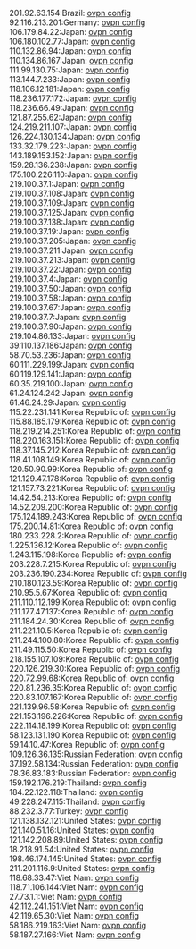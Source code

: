 201.92.63.154:Brazil: [ovpn config](vpn/201_92_63_154.ovpn)  
92.116.213.201:Germany: [ovpn config](vpn/92_116_213_201.ovpn)  
106.179.84.22:Japan: [ovpn config](vpn/106_179_84_22.ovpn)  
106.180.102.77:Japan: [ovpn config](vpn/106_180_102_77.ovpn)  
110.132.86.94:Japan: [ovpn config](vpn/110_132_86_94.ovpn)  
110.134.86.167:Japan: [ovpn config](vpn/110_134_86_167.ovpn)  
111.99.130.75:Japan: [ovpn config](vpn/111_99_130_75.ovpn)  
113.144.7.233:Japan: [ovpn config](vpn/113_144_7_233.ovpn)  
118.106.12.181:Japan: [ovpn config](vpn/118_106_12_181.ovpn)  
118.236.177.172:Japan: [ovpn config](vpn/118_236_177_172.ovpn)  
118.236.66.49:Japan: [ovpn config](vpn/118_236_66_49.ovpn)  
121.87.255.62:Japan: [ovpn config](vpn/121_87_255_62.ovpn)  
124.219.211.107:Japan: [ovpn config](vpn/124_219_211_107.ovpn)  
126.224.130.134:Japan: [ovpn config](vpn/126_224_130_134.ovpn)  
133.32.179.223:Japan: [ovpn config](vpn/133_32_179_223.ovpn)  
143.189.153.152:Japan: [ovpn config](vpn/143_189_153_152.ovpn)  
159.28.136.238:Japan: [ovpn config](vpn/159_28_136_238.ovpn)  
175.100.226.110:Japan: [ovpn config](vpn/175_100_226_110.ovpn)  
219.100.37.1:Japan: [ovpn config](vpn/219_100_37_1.ovpn)  
219.100.37.108:Japan: [ovpn config](vpn/219_100_37_108.ovpn)  
219.100.37.109:Japan: [ovpn config](vpn/219_100_37_109.ovpn)  
219.100.37.125:Japan: [ovpn config](vpn/219_100_37_125.ovpn)  
219.100.37.138:Japan: [ovpn config](vpn/219_100_37_138.ovpn)  
219.100.37.19:Japan: [ovpn config](vpn/219_100_37_19.ovpn)  
219.100.37.205:Japan: [ovpn config](vpn/219_100_37_205.ovpn)  
219.100.37.211:Japan: [ovpn config](vpn/219_100_37_211.ovpn)  
219.100.37.213:Japan: [ovpn config](vpn/219_100_37_213.ovpn)  
219.100.37.22:Japan: [ovpn config](vpn/219_100_37_22.ovpn)  
219.100.37.4:Japan: [ovpn config](vpn/219_100_37_4.ovpn)  
219.100.37.50:Japan: [ovpn config](vpn/219_100_37_50.ovpn)  
219.100.37.58:Japan: [ovpn config](vpn/219_100_37_58.ovpn)  
219.100.37.67:Japan: [ovpn config](vpn/219_100_37_67.ovpn)  
219.100.37.7:Japan: [ovpn config](vpn/219_100_37_7.ovpn)  
219.100.37.90:Japan: [ovpn config](vpn/219_100_37_90.ovpn)  
219.104.86.133:Japan: [ovpn config](vpn/219_104_86_133.ovpn)  
39.110.137.186:Japan: [ovpn config](vpn/39_110_137_186.ovpn)  
58.70.53.236:Japan: [ovpn config](vpn/58_70_53_236.ovpn)  
60.111.229.199:Japan: [ovpn config](vpn/60_111_229_199.ovpn)  
60.119.129.141:Japan: [ovpn config](vpn/60_119_129_141.ovpn)  
60.35.219.100:Japan: [ovpn config](vpn/60_35_219_100.ovpn)  
61.24.124.242:Japan: [ovpn config](vpn/61_24_124_242.ovpn)  
61.46.24.29:Japan: [ovpn config](vpn/61_46_24_29.ovpn)  
115.22.231.141:Korea Republic of: [ovpn config](vpn/115_22_231_141.ovpn)  
115.88.185.179:Korea Republic of: [ovpn config](vpn/115_88_185_179.ovpn)  
118.219.214.251:Korea Republic of: [ovpn config](vpn/118_219_214_251.ovpn)  
118.220.163.151:Korea Republic of: [ovpn config](vpn/118_220_163_151.ovpn)  
118.37.145.212:Korea Republic of: [ovpn config](vpn/118_37_145_212.ovpn)  
118.41.108.149:Korea Republic of: [ovpn config](vpn/118_41_108_149.ovpn)  
120.50.90.99:Korea Republic of: [ovpn config](vpn/120_50_90_99.ovpn)  
121.129.47.178:Korea Republic of: [ovpn config](vpn/121_129_47_178.ovpn)  
121.157.73.221:Korea Republic of: [ovpn config](vpn/121_157_73_221.ovpn)  
14.42.54.213:Korea Republic of: [ovpn config](vpn/14_42_54_213.ovpn)  
14.52.209.200:Korea Republic of: [ovpn config](vpn/14_52_209_200.ovpn)  
175.124.189.243:Korea Republic of: [ovpn config](vpn/175_124_189_243.ovpn)  
175.200.14.81:Korea Republic of: [ovpn config](vpn/175_200_14_81.ovpn)  
180.233.228.2:Korea Republic of: [ovpn config](vpn/180_233_228_2.ovpn)  
1.225.136.12:Korea Republic of: [ovpn config](vpn/1_225_136_12.ovpn)  
1.243.115.198:Korea Republic of: [ovpn config](vpn/1_243_115_198.ovpn)  
203.228.7.215:Korea Republic of: [ovpn config](vpn/203_228_7_215.ovpn)  
203.236.190.234:Korea Republic of: [ovpn config](vpn/203_236_190_234.ovpn)  
210.180.123.59:Korea Republic of: [ovpn config](vpn/210_180_123_59.ovpn)  
210.95.5.67:Korea Republic of: [ovpn config](vpn/210_95_5_67.ovpn)  
211.110.112.199:Korea Republic of: [ovpn config](vpn/211_110_112_199.ovpn)  
211.177.47.137:Korea Republic of: [ovpn config](vpn/211_177_47_137.ovpn)  
211.184.24.30:Korea Republic of: [ovpn config](vpn/211_184_24_30.ovpn)  
211.221.10.5:Korea Republic of: [ovpn config](vpn/211_221_10_5.ovpn)  
211.244.100.80:Korea Republic of: [ovpn config](vpn/211_244_100_80.ovpn)  
211.49.115.50:Korea Republic of: [ovpn config](vpn/211_49_115_50.ovpn)  
218.155.107.109:Korea Republic of: [ovpn config](vpn/218_155_107_109.ovpn)  
220.126.219.30:Korea Republic of: [ovpn config](vpn/220_126_219_30.ovpn)  
220.72.99.68:Korea Republic of: [ovpn config](vpn/220_72_99_68.ovpn)  
220.81.236.35:Korea Republic of: [ovpn config](vpn/220_81_236_35.ovpn)  
220.83.107.167:Korea Republic of: [ovpn config](vpn/220_83_107_167.ovpn)  
221.139.96.58:Korea Republic of: [ovpn config](vpn/221_139_96_58.ovpn)  
221.153.196.226:Korea Republic of: [ovpn config](vpn/221_153_196_226.ovpn)  
222.114.18.199:Korea Republic of: [ovpn config](vpn/222_114_18_199.ovpn)  
58.123.131.190:Korea Republic of: [ovpn config](vpn/58_123_131_190.ovpn)  
59.14.10.47:Korea Republic of: [ovpn config](vpn/59_14_10_47.ovpn)  
109.126.36.135:Russian Federation: [ovpn config](vpn/109_126_36_135.ovpn)  
37.192.58.134:Russian Federation: [ovpn config](vpn/37_192_58_134.ovpn)  
78.36.83.183:Russian Federation: [ovpn config](vpn/78_36_83_183.ovpn)  
159.192.176.219:Thailand: [ovpn config](vpn/159_192_176_219.ovpn)  
184.22.122.118:Thailand: [ovpn config](vpn/184_22_122_118.ovpn)  
49.228.247.115:Thailand: [ovpn config](vpn/49_228_247_115.ovpn)  
88.232.3.77:Turkey: [ovpn config](vpn/88_232_3_77.ovpn)  
121.138.132.121:United States: [ovpn config](vpn/121_138_132_121.ovpn)  
121.140.51.16:United States: [ovpn config](vpn/121_140_51_16.ovpn)  
121.142.208.89:United States: [ovpn config](vpn/121_142_208_89.ovpn)  
18.218.91.54:United States: [ovpn config](vpn/18_218_91_54.ovpn)  
198.46.174.145:United States: [ovpn config](vpn/198_46_174_145.ovpn)  
211.201.116.9:United States: [ovpn config](vpn/211_201_116_9.ovpn)  
118.68.33.47:Viet Nam: [ovpn config](vpn/118_68_33_47.ovpn)  
118.71.106.144:Viet Nam: [ovpn config](vpn/118_71_106_144.ovpn)  
27.73.1.1:Viet Nam: [ovpn config](vpn/27_73_1_1.ovpn)  
42.112.241.151:Viet Nam: [ovpn config](vpn/42_112_241_151.ovpn)  
42.119.65.30:Viet Nam: [ovpn config](vpn/42_119_65_30.ovpn)  
58.186.219.163:Viet Nam: [ovpn config](vpn/58_186_219_163.ovpn)  
58.187.27.166:Viet Nam: [ovpn config](vpn/58_187_27_166.ovpn)  

